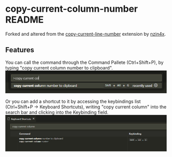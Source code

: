 # copy-current-column-number README

Forked and altered from the [copy-current-line-number](https://marketplace.visualstudio.com/items?itemName=nzin4x.copy-current-line-number) extension by [nzin4x](https://github.com/nzin4x).

## Features

You can call the command through the Command Pallete (Ctrl+Shift+P), by typing "copy current column number to clipboard".
![how to run](images/howto.png)

Or you can add a shortcut to it by accessing the keybindings list (Ctrl+Shift+P -> Keyboard Shortcuts), writing "copy current column" into the search bar and clicking into the Keybinding field.
![how to run2](images/howto2.png)

